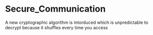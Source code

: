 # Secure_Communication
A new cryptographic algorithm is intorduced which is unpredictable to decrypt because it shuffles every time you access
